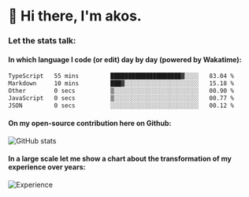 # 👋 Hi there, I'm akos. 


### Let the stats talk:


#### In which language I code (or edit) day by day (powered by Wakatime): 

<!--START_SECTION:waka-->

```txt
TypeScript   55 mins         ████████████████████▓░░░░   83.04 %
Markdown     10 mins         ███▓░░░░░░░░░░░░░░░░░░░░░   15.18 %
Other        0 secs          ▒░░░░░░░░░░░░░░░░░░░░░░░░   00.90 %
JavaScript   0 secs          ▒░░░░░░░░░░░░░░░░░░░░░░░░   00.77 %
JSON         0 secs          ░░░░░░░░░░░░░░░░░░░░░░░░░   00.12 %
```

<!--END_SECTION:waka-->

#### On my open-source contribution here on Github:
 
![GitHub stats](https://github-readme-stats.vercel.app/api?username=akosbalasko)

#### In a large scale let me show a chart about the transformation of my experience over years:   

![Experience](https://cr-skills-chart-widget.azurewebsites.net/api/api?username=akosbalasko)
